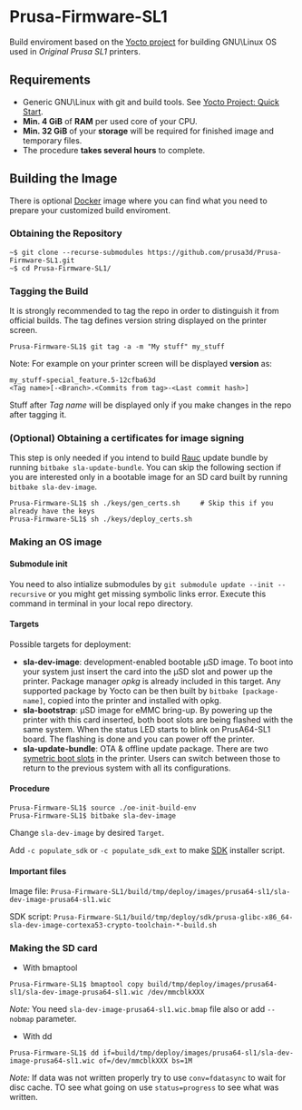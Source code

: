 # Prusa-Firmware-SL1

Build enviroment based on the [Yocto project](https://www.yoctoproject.org/) for building GNU\Linux OS used in *Original Prusa SL1* printers.

## Requirements

- Generic GNU\Linux with git and build tools. See [Yocto Project: Quick Start](https://www.yoctoproject.org/docs/1.8/yocto-project-qs/yocto-project-qs.html#yp-resources).
- **Min. 4 GiB** of **RAM** per used core of your CPU.
- **Min. 32 GiB** of your **storage** will be required for finished image and temporary files.
- The procedure **takes several hours** to complete.

## Building the Image

There is optional [Docker](https://www.docker.com/) image where you can find what you need to prepare your customized build enviroment.

### Obtaining the Repository

```console
~$ git clone --recurse-submodules https://github.com/prusa3d/Prusa-Firmware-SL1.git
~$ cd Prusa-Firmware-SL1/
```

### Tagging the Build

It is strongly recommended to tag the repo in order to distinguish it from official builds. The tag defines version string displayed on the printer screen.

```console
Prusa-Firmware-SL1$ git tag -a -m "My stuff" my_stuff
```

Note: For example on your printer screen will be displayed **version** as:

```
my_stuff-special_feature.5-12cfba63d
<Tag name>[-<Branch>.<Commits from tag>-<Last commit hash>]
```

Stuff after *Tag name* will be displayed only if you make changes in the repo after tagging it. 


### (Optional) Obtaining a certificates for image signing

This step is only needed if you intend to build [Rauc](https://rauc.io/) update bundle by running `bitbake sla-update-bundle`. You can skip the following section if you are interested only in a bootable image for an SD card built by running `bitbake sla-dev-image`.

```console
Prusa-Firmware-SL1$ sh ./keys/gen_certs.sh     # Skip this if you already have the keys
Prusa-Firmware-SL1$ sh ./keys/deploy_certs.sh
```

### Making an OS image

#### Submodule init

You need to also intialize submodules by 
`git submodule update --init --recursive` or you might get missing symbolic links error.
Execute this command in terminal in your local repo directory.

#### Targets

Possible targets for deployment:

- **sla-dev-image**: development-enabled bootable μSD image. To boot into your system just insert the card into the μSD slot and power up the printer. Package manager *opkg* is already included in this target. Any supported package by Yocto can be then built by `bitbake [package-name]`, copied into the printer and installed with opkg.
- **sla-bootstrap**: μSD image for eMMC bring-up. By powering up the printer with this card inserted, both boot slots are being flashed with the same system. When the status LED starts to blink on PrusA64-SL1 board. The flashing is done and you can power off the printer.
- **sla-update-bundle**: OTA & offline update package. There are two [symetric boot slots](https://rauc.readthedocs.io/en/latest/scenarios.html#symmetric-root-fs-slots) in the printer. Users can switch between those to return to the previous system with all its configurations.

#### Procedure

```console
Prusa-Firmware-SL1$ source ./oe-init-build-env
Prusa-Firmware-SL1$ bitbake sla-dev-image 
```

Change `sla-dev-image` by desired `Target`.

Add `-c populate_sdk` or `-c populate_sdk_ext` to make [SDK](https://www.yoctoproject.org/docs/latest/sdk-manual/sdk-manual.html) installer script.

#### Important files

Image file: `Prusa-Firmware-SL1/build/tmp/deploy/images/prusa64-sl1/sla-dev-image-prusa64-sl1.wic` 

SDK script: `Prusa-Firmware-SL1/build/tmp/deploy/sdk/prusa-glibc-x86_64-sla-dev-image-cortexa53-crypto-toolchain-*-build.sh`

### Making the SD card

- With bmaptool 
```console
Prusa-Firmware-SL1$ bmaptool copy build/tmp/deploy/images/prusa64-sl1/sla-dev-image-prusa64-sl1.wic /dev/mmcblkXXX
```
*Note:* You need `sla-dev-image-prusa64-sl1.wic.bmap` file also or add `--nobmap` parameter.

- With dd
```console
Prusa-Firmware-SL1$ dd if=build/tmp/deploy/images/prusa64-sl1/sla-dev-image-prusa64-sl1.wic of=/dev/mmcblkXXX bs=1M
```
*Note:* If data was not written properly try to use `conv=fdatasync` to wait for disc cache. TO see what going on use `status=progress` to see what was written.